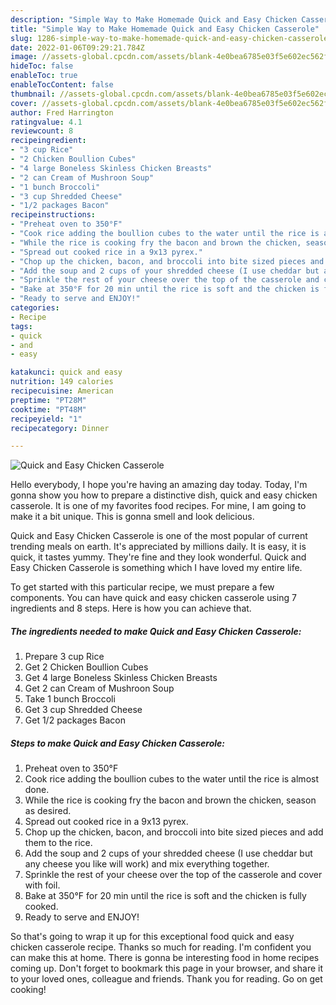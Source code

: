 ```yaml
---
description: "Simple Way to Make Homemade Quick and Easy Chicken Casserole"
title: "Simple Way to Make Homemade Quick and Easy Chicken Casserole"
slug: 1286-simple-way-to-make-homemade-quick-and-easy-chicken-casserole
date: 2022-01-06T09:29:21.784Z
image: //assets-global.cpcdn.com/assets/blank-4e0bea6785e03f5e602ec562f230caae08da540cada707380b4fe1bbebba43da.png
hideToc: false
enableToc: true
enableTocContent: false
thumbnail: //assets-global.cpcdn.com/assets/blank-4e0bea6785e03f5e602ec562f230caae08da540cada707380b4fe1bbebba43da.png
cover: //assets-global.cpcdn.com/assets/blank-4e0bea6785e03f5e602ec562f230caae08da540cada707380b4fe1bbebba43da.png
author: Fred Harrington
ratingvalue: 4.1
reviewcount: 8
recipeingredient:
- "3 cup Rice"
- "2 Chicken Boullion Cubes"
- "4 large Boneless Skinless Chicken Breasts"
- "2 can Cream of Mushroon Soup"
- "1 bunch Broccoli"
- "3 cup Shredded Cheese"
- "1/2 packages Bacon"
recipeinstructions:
- "Preheat oven to 350°F"
- "Cook rice adding the boullion cubes to the water until the rice is almost done."
- "While the rice is cooking fry the bacon and brown the chicken, season as desired."
- "Spread out cooked rice in a 9x13 pyrex."
- "Chop up the chicken, bacon, and broccoli into bite sized pieces and add them to the rice."
- "Add the soup and 2 cups of your shredded cheese (I use cheddar but any cheese you like will work) and mix everything together."
- "Sprinkle the rest of your cheese over the top of the casserole and cover with foil."
- "Bake at 350°F for 20 min until the rice is soft and the chicken is fully cooked."
- "Ready to serve and ENJOY!"
categories:
- Recipe
tags:
- quick
- and
- easy

katakunci: quick and easy 
nutrition: 149 calories
recipecuisine: American
preptime: "PT28M"
cooktime: "PT48M"
recipeyield: "1"
recipecategory: Dinner

---
```



![Quick and Easy Chicken Casserole](//assets-global.cpcdn.com/assets/blank-4e0bea6785e03f5e602ec562f230caae08da540cada707380b4fe1bbebba43da.png)

Hello everybody, I hope you're having an amazing day today. Today, I'm gonna show you how to prepare a distinctive dish, quick and easy chicken casserole. It is one of my favorites food recipes. For mine, I am going to make it a bit unique. This is gonna smell and look delicious.



Quick and Easy Chicken Casserole is one of the most popular of current trending meals on earth. It's appreciated by millions daily. It is easy, it is quick, it tastes yummy. They're fine and they look wonderful. Quick and Easy Chicken Casserole is something which I have loved my entire life.


To get started with this particular recipe, we must prepare a few components. You can have quick and easy chicken casserole using 7 ingredients and 8 steps. Here is how you can achieve that.

<!--inarticleads1-->

##### The ingredients needed to make Quick and Easy Chicken Casserole:

1. Prepare 3 cup Rice
1. Get 2 Chicken Boullion Cubes
1. Get 4 large Boneless Skinless Chicken Breasts
1. Get 2 can Cream of Mushroon Soup
1. Take 1 bunch Broccoli
1. Get 3 cup Shredded Cheese
1. Get 1/2 packages Bacon




<!--inarticleads2-->

##### Steps to make Quick and Easy Chicken Casserole:

1. Preheat oven to 350°F
1. Cook rice adding the boullion cubes to the water until the rice is almost done.
1. While the rice is cooking fry the bacon and brown the chicken, season as desired.
1. Spread out cooked rice in a 9x13 pyrex.
1. Chop up the chicken, bacon, and broccoli into bite sized pieces and add them to the rice.
1. Add the soup and 2 cups of your shredded cheese (I use cheddar but any cheese you like will work) and mix everything together.
1. Sprinkle the rest of your cheese over the top of the casserole and cover with foil.
1. Bake at 350°F for 20 min until the rice is soft and the chicken is fully cooked.
1. Ready to serve and ENJOY!



So that's going to wrap it up for this exceptional food quick and easy chicken casserole recipe. Thanks so much for reading. I'm confident you can make this at home. There is gonna be interesting food in home recipes coming up. Don't forget to bookmark this page in your browser, and share it to your loved ones, colleague and friends. Thank you for reading. Go on get cooking!

